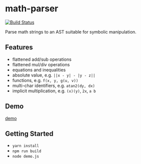 # math-parser

[![Build Status](https://travis-ci.org/kevinbarabash/math-ast.svg?branch=master)](https://travis-ci.org/kevinbarabash/math-ast)

Parse math strings to an AST suitable for symbolic manipulation.

## Features

- flattened add/sub operations
- flattened mul/div operations
- equations and inequalities
- absolute value, e.g. `||x - y| - |y - z||`
- functions, e.g. `f(x, y, g(u, v))`
- multi-char identifiers, e.g. `atan2(dy, dx)`
- implicit multiplication, e.g. `(x)(y)`, `2x`, `a b`

## Demo

[demo](https://kevinbarabash.github.io/math-parser/)

## Getting Started

- `yarn install`
- `npm run build`
- `node demo.js`
